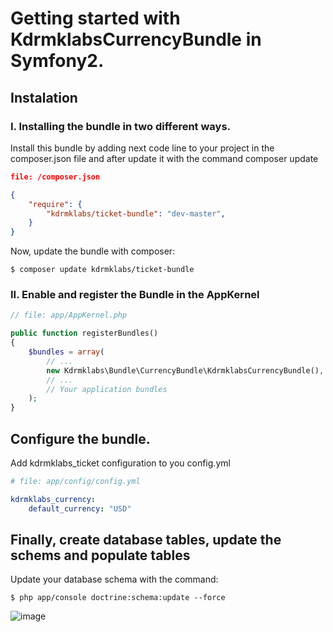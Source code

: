 # Getting started with KdrmklabsCurrencyBundle in Symfony2.

## Instalation

### I. Installing the bundle in two different ways.

Install this bundle by adding next code line to your project in the composer.json file and after update it with the command composer update

```json
file: /composer.json

{
    "require": {
        "kdrmklabs/ticket-bundle": "dev-master",
    }
}
```

Now, update the bundle with composer:

```
$ composer update kdrmklabs/ticket-bundle
```

### II. Enable and register the Bundle in the AppKernel

```php
// file: app/AppKernel.php

public function registerBundles()
{
    $bundles = array(
        // ...
        new Kdrmklabs\Bundle\CurrencyBundle\KdrmklabsCurrencyBundle(),
        // ...
        // Your application bundles
    );
}
```

## Configure the bundle.

Add kdrmklabs_ticket configuration to you config.yml

```yml
# file: app/config/config.yml

kdrmklabs_currency:
    default_currency: "USD"
```

## Finally, create database tables, update the schems and populate tables

Update your database schema with the command:

```
$ php app/console doctrine:schema:update --force
```

![image](https://cloud.githubusercontent.com/assets/5240279/17281571/1c1008ca-5762-11e6-9093-db446fcc9339.png)
